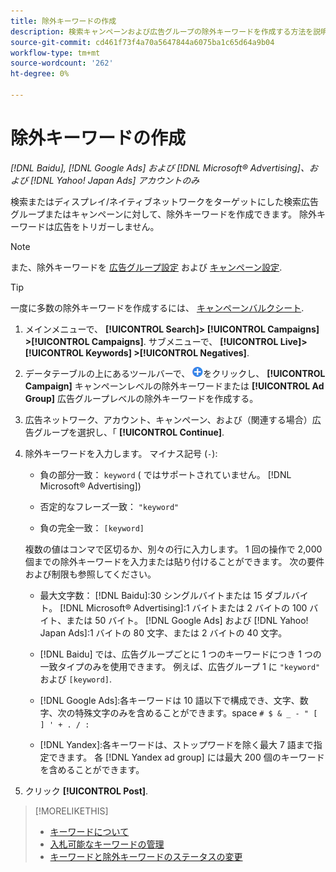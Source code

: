```yaml
---
title: 除外キーワードの作成
description: 検索キャンペーンおよび広告グループの除外キーワードを作成する方法を説明します。
source-git-commit: cd461f73f4a70a5647844a6075ba1c65d64a9b04
workflow-type: tm+mt
source-wordcount: '262'
ht-degree: 0%

---
```


# 除外キーワードの作成

*[!DNL Baidu], [!DNL Google Ads] および [!DNL Microsoft® Advertising]、および [!DNL Yahoo! Japan Ads] アカウントのみ*

検索またはディスプレイ/ネイティブネットワークをターゲットにした検索広告グループまたはキャンペーンに対して、除外キーワードを作成できます。 除外キーワードは広告をトリガーしません。

>[!NOTE]
>また、除外キーワードを [広告グループ設定](/help/search-social-commerce/campaign-management/campaigns/ad-group-manage.md) および [キャンペーン設定](/help/search-social-commerce/campaign-management/campaigns/campaign-manage.md).

>[!TIP]
>一度に多数の除外キーワードを作成するには、 [キャンペーンバルクシート](/help/search-social-commerce/campaign-management/bulksheets/bulksheet-about.md).

1. メインメニューで、 **[!UICONTROL Search]> [!UICONTROL Campaigns] >[!UICONTROL Campaigns]**. サブメニューで、 **[!UICONTROL Live]> [!UICONTROL Keywords] >[!UICONTROL Negatives]**.

1. データテーブルの上にあるツールバーで、 ![作成](/help/search-social-commerce/assets/add.png "作成")をクリックし、 **[!UICONTROL Campaign]** キャンペーンレベルの除外キーワードまたは **[!UICONTROL Ad Group]** 広告グループレベルの除外キーワードを作成する。

1. 広告ネットワーク、アカウント、キャンペーン、および（関連する場合）広告グループを選択し、「 **[!UICONTROL Continue]**.

1. 除外キーワードを入力します。 マイナス記号 (`-`):

   * 負の部分一致： `keyword` ( ではサポートされていません。 [!DNL Microsoft® Advertising])

   * 否定的なフレーズ一致： `"keyword"`

   * 負の完全一致： `[keyword]`

   複数の値はコンマで区切るか、別々の行に入力します。 1 回の操作で 2,000 個までの除外キーワードを入力または貼り付けることができます。 次の要件および制限も参照してください。

   * 最大文字数： [!DNL Baidu]:30 シングルバイトまたは 15 ダブルバイト。 [!DNL Microsoft® Advertising]:1 バイトまたは 2 バイトの 100 バイト、または 50 バイト。 [!DNL Google Ads] および [!DNL Yahoo! Japan Ads]:1 バイトの 80 文字、または 2 バイトの 40 文字。

   * [!DNL Baidu] では、広告グループごとに 1 つのキーワードにつき 1 つの一致タイプのみを使用できます。 例えば、広告グループ 1 に `"keyword"` および `[keyword]`.

   * [!DNL Google Ads]:各キーワードは 10 語以下で構成でき、文字、数字、次の特殊文字のみを含めることができます。space `# $ & _ - " [ ] ' + . / :`

   * [!DNL Yandex]:各キーワードは、ストップワードを除く最大 7 語まで指定できます。 各 [!DNL Yandex ad group] には最大 200 個のキーワードを含めることができます。


1. クリック **[!UICONTROL Post]**.

>[!MORELIKETHIS]
>
>* [キーワードについて](keyword-about.md)
>* [入札可能なキーワードの管理](keyword-manage.md)
>* [キーワードと除外キーワードのステータスの変更](keyword-status-edit.md)

